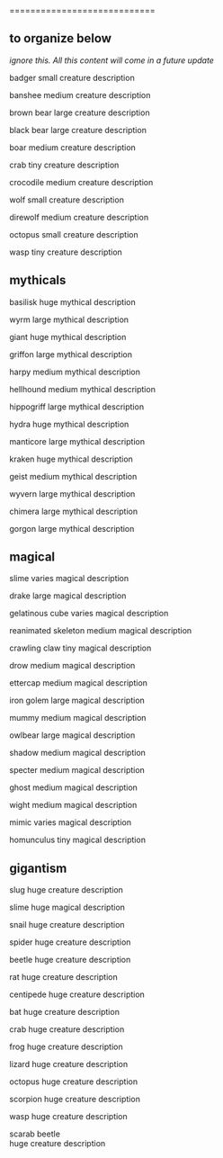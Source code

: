 


============================
## to organize below
_ignore this. All this content will come in a future update_

badger
small creature
description

banshee
medium creature
description

brown bear
large creature
description

black bear
large creature
description

boar
medium creature
description

crab
tiny creature
description

crocodile
medium creature
description

wolf
small creature
description

direwolf
medium creature
description

octopus
small creature
description

wasp
tiny creature
description


## mythicals

basilisk
huge mythical
description


wyrm
large mythical
description

giant
huge mythical
description

griffon
large mythical
description

harpy
medium mythical
description

hellhound
medium mythical
description

hippogriff
large mythical
description

hydra
huge mythical
description

manticore
large mythical
description

kraken
huge mythical
description

geist
medium mythical
description

wyvern
large mythical
description

chimera
large mythical
description

gorgon
large mythical
description


## magical

slime
varies magical
description

drake
large magical
description

gelatinous cube
varies magical
description

reanimated skeleton
medium magical
description

crawling claw
tiny magical
description

drow
medium magical
description

ettercap
medium magical
description

iron golem
large magical
description

mummy
medium magical
description

owlbear
large magical
description

shadow
medium magical
description

specter
medium magical
description

ghost
medium magical
description

wight
medium magical
description

mimic
varies magical
description

homunculus
tiny magical
description

## gigantism

slug
huge creature
description

slime
huge magical
description

snail
huge creature
description

spider
huge creature
description

beetle
huge creature
description

rat
huge creature
description

centipede
huge creature
description

bat
huge creature
description

crab
huge creature
description

frog
huge creature
description

lizard
huge creature
description

octopus
huge creature
description

scorpion
huge creature
description

wasp
huge creature
description


scarab beetle   
huge creature
description
